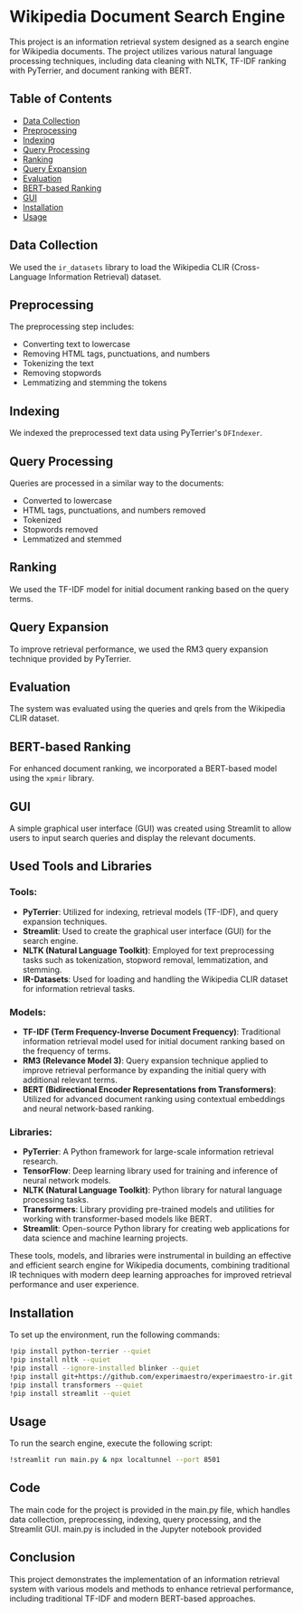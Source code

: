 # Wikipedia Document Search Engine

This project is an information retrieval system designed as a search engine for Wikipedia documents. The project utilizes various natural language processing techniques, including data cleaning with NLTK, TF-IDF ranking with PyTerrier, and document ranking with BERT.

## Table of Contents
- [Data Collection](#data-collection)
- [Preprocessing](#preprocessing)
- [Indexing](#indexing)
- [Query Processing](#query-processing)
- [Ranking](#ranking)
- [Query Expansion](#query-expansion)
- [Evaluation](#evaluation)
- [BERT-based Ranking](#bert-based-ranking)
- [GUI](#gui)
- [Installation](#installation)
- [Usage](#usage)

## Data Collection
We used the `ir_datasets` library to load the Wikipedia CLIR (Cross-Language Information Retrieval) dataset.

## Preprocessing
The preprocessing step includes:
- Converting text to lowercase
- Removing HTML tags, punctuations, and numbers
- Tokenizing the text
- Removing stopwords
- Lemmatizing and stemming the tokens

## Indexing
We indexed the preprocessed text data using PyTerrier's `DFIndexer`.

## Query Processing
Queries are processed in a similar way to the documents:
- Converted to lowercase
- HTML tags, punctuations, and numbers removed
- Tokenized
- Stopwords removed
- Lemmatized and stemmed

## Ranking
We used the TF-IDF model for initial document ranking based on the query terms.

## Query Expansion
To improve retrieval performance, we used the RM3 query expansion technique provided by PyTerrier.

## Evaluation
The system was evaluated using the queries and qrels from the Wikipedia CLIR dataset.

## BERT-based Ranking
For enhanced document ranking, we incorporated a BERT-based model using the `xpmir` library.

## GUI
A simple graphical user interface (GUI) was created using Streamlit to allow users to input search queries and display the relevant documents.

## Used Tools and Libraries

### Tools:
- **PyTerrier**: Utilized for indexing, retrieval models (TF-IDF), and query expansion techniques.
- **Streamlit**: Used to create the graphical user interface (GUI) for the search engine.
- **NLTK (Natural Language Toolkit)**: Employed for text preprocessing tasks such as tokenization, stopword removal, lemmatization, and stemming.
- **IR-Datasets**: Used for loading and handling the Wikipedia CLIR dataset for information retrieval tasks.

### Models:
- **TF-IDF (Term Frequency-Inverse Document Frequency)**: Traditional information retrieval model used for initial document ranking based on the frequency of terms.
- **RM3 (Relevance Model 3)**: Query expansion technique applied to improve retrieval performance by expanding the initial query with additional relevant terms.
- **BERT (Bidirectional Encoder Representations from Transformers)**: Utilized for advanced document ranking using contextual embeddings and neural network-based ranking.

### Libraries:
- **PyTerrier**: A Python framework for large-scale information retrieval research.
- **TensorFlow**: Deep learning library used for training and inference of neural network models.
- **NLTK (Natural Language Toolkit)**: Python library for natural language processing tasks.
- **Transformers**: Library providing pre-trained models and utilities for working with transformer-based models like BERT.
- **Streamlit**: Open-source Python library for creating web applications for data science and machine learning projects.

These tools, models, and libraries were instrumental in building an effective and efficient search engine for Wikipedia documents, combining traditional IR techniques with modern deep learning approaches for improved retrieval performance and user experience.


## Installation
To set up the environment, run the following commands:

```bash
!pip install python-terrier --quiet
!pip install nltk --quiet
!pip install --ignore-installed blinker --quiet
!pip install git+https://github.com/experimaestro/experimaestro-ir.git --quiet
!pip install transformers --quiet
!pip install streamlit --quiet
```

## Usage
To run the search engine, execute the following script:
```bash
!streamlit run main.py & npx localtunnel --port 8501
```

## Code

The main code for the project is provided in the main.py file, which handles data collection, preprocessing, indexing, query processing, and the Streamlit GUI.
main.py is included in the Jupyter notebook provided

## Conclusion
This project demonstrates the implementation of an information retrieval system with various models and methods to enhance retrieval performance, including traditional TF-IDF and modern BERT-based approaches.
